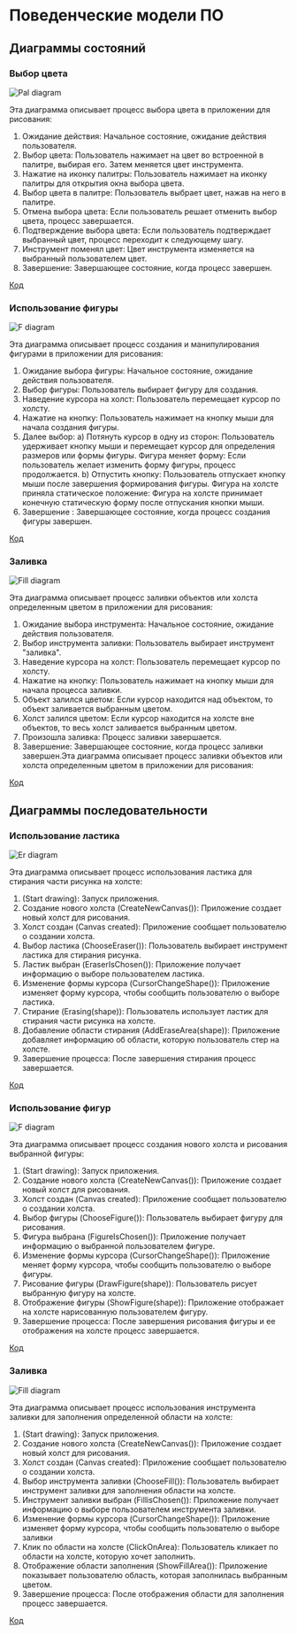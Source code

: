 # Поведенческие модели ПО

## Диаграммы состояний

### Выбор цвета

![Pal diagram](https://github.com/UnVeh/reposit/blob/master/diagrams/pal.png)

Эта диаграмма описывает процесс выбора цвета в приложении для рисования:
1. Ожидание действия: Начальное состояние, ожидание действия пользователя.
2. Выбор цвета: Пользователь нажимает на цвет во встроенной в палитре, выбирая его. Затем меняется цвет инструмента.
3. Нажатие на иконку палитры: Пользователь нажимает на иконку палитры для открытия окна выбора цвета.
4. Выбор цвета в палитре: Пользователь выбрает цвет, нажав на него в палитре.
5. Отмена выбора цвета: Если пользователь решает отменить выбор цвета, процесс завершается.
6. Подтверждение выбора цвета: Если пользователь подтверждает выбранный цвет, процесс переходит к следующему шагу.
7. Инструмент поменял цвет: Цвет инструмента изменяется на выбранный пользователем цвет.
8. Завершение: Завершающее состояние, когда процесс завершен.

[Код](https://github.com/UnVeh/reposit/blob/master/diagrams/state_pal.puml)

### Использование фигуры

![F diagram](https://github.com/UnVeh/reposit/blob/master/diagrams/figure.png)

Эта диаграмма описывает процесс создания и манипулирования фигурами в приложении для рисования:

1. Ожидание выбора фигуры: Начальное состояние, ожидание действия пользователя.
2. Выбор фигуры: Пользователь выбирает фигуру для создания.
3. Наведение курсора на холст: Пользователь перемещает курсор по холсту.
4. Нажатие на кнопку: Пользователь нажимает на кнопку мыши для начала создания фигуры.
5. Далее выбор:
a) Потянуть курсор в одну из сторон: Пользователь удерживает кнопку мыши и перемещает курсор для определения размеров или формы фигуры.
  Фигура меняет форму: Если пользователь желает изменить форму фигуры, процесс продолжается.
b) Отпустить кнопку: Пользователь отпускает кнопку мыши после завершения формирования фигуры.
  Фигура на холсте приняла статическое положение: Фигура на холсте принимает конечную статическую форму после отпускания кнопки мыши.
6. Завершение : Завершающее состояние, когда процесс создания фигуры завершен.

[Код](https://github.com/UnVeh/reposit/blob/master/diagrams/state_figure.puml)

### Заливка

![Fill diagram](https://github.com/UnVeh/reposit/blob/master/diagrams/fill.png)

Эта диаграмма описывает процесс заливки объектов или холста определенным цветом в приложении для рисования:

1. Ожидание выбора инструмента: Начальное состояние, ожидание действия пользователя.
2. Выбор инструмента заливки: Пользователь выбирает инструмент "заливка".
3. Наведение курсора на холст: Пользователь перемещает курсор по холсту.
4. Нажатие на кнопку: Пользователь нажимает на кнопку мыши для начала процесса заливки.
5. Объект залился цветом: Если курсор находится над объектом, то объект заливается выбранным цветом.
6. Холст залился цветом: Если курсор находится на холсте вне объектов, то весь холст заливается выбранным цветом.
7. Произошла заливка: Процесс заливки завершается.
8. Завершение: Завершающее состояние, когда процесс заливки завершен.Эта диаграмма описывает процесс заливки объектов или холста определенным цветом в приложении для рисования:

[Код](https://github.com/UnVeh/reposit/blob/master/diagrams/state_fill.puml)

## Диаграммы последовательности

### Использование ластика

![Er diagram](https://github.com/UnVeh/reposit/blob/master/diagrams/S_Er.png)

Эта диаграмма описывает процесс использования ластика для стирания части рисунка на холсте:
1. (Start drawing): Запуск приложения.
2. Создание нового холста (CreateNewCanvas()): Приложение создает новый холст для рисования.
3. Холст создан (Canvas created): Приложение сообщает пользователю о создании холста.
4. Выбор ластика (ChooseEraser()): Пользователь выбирает инструмент ластика для стирания рисунка.
5. Ластик выбран (EraserIsChosen()): Приложение получает информацию о выборе пользователем ластика.
6. Изменение формы курсора (CursorChangeShape()): Приложение изменяет форму курсора, чтобы сообщить пользователю о выборе ластика.
7. Стирание (Erasing(shape)): Пользователь использует ластик для стирания части рисунка на холсте.
8. Добавление области стирания (AddEraseArea(shape)): Приложение добавляет информацию об области, которую пользователь стер на холсте.
9. Завершение процесса: После завершения стирания процесс завершается.

[Код](https://github.com/UnVeh/reposit/blob/master/diagrams/S_Er.puml)

### Использование фигур

![F diagram](https://github.com/UnVeh/reposit/blob/master/diagrams/S_figure.png)

Эта диаграмма описывает процесс создания нового холста и рисования выбранной фигуры:
1. (Start drawing): Запуск приложения.
2. Создание нового холста (CreateNewCanvas()): Приложение создает новый холст для рисования.
3. Холст создан (Canvas created): Приложение сообщает пользователю о создании холста.
4. Выбор фигуры (ChooseFigure()): Пользователь выбирает фигуру для рисования.
5. Фигура выбрана (FigureIsChosen()): Приложение получает информацию о выбранной пользователем фигуре.
6. Изменение формы курсора (CursorChangeShape()): Приложение меняет форму курсора, чтобы сообщить пользователю о выборе фигуры.
7. Рисование фигуры (DrawFigure(shape)): Пользователь рисует выбранную фигуру на холсте.
8. Отображение фигуры (ShowFigure(shape)): Приложение отображает на холсте нарисованную пользователем фигуру.
9. Завершение процесса: После завершения рисования фигуры и ее отображения на холсте процесс завершается.

[Код](https://github.com/UnVeh/reposit/blob/master/diagrams/S_figure.puml)

### Заливка

![Fill diagram](https://github.com/UnVeh/reposit/blob/master/diagrams/S_fill.png)

Эта диаграмма описывает процесс использования инструмента заливки для заполнения определенной области на холсте:
1. (Start drawing): Запуск приложения.
2. Создание нового холста (CreateNewCanvas()): Приложение создает новый холст для рисования.
3. Холст создан (Canvas created): Приложение сообщает пользователю о создании холста.
4. Выбор инструмента заливки (ChooseFill()): Пользователь выбирает инструмент заливки для заполнения области на холсте.
5. Инструмент заливки выбран (FillisChosen()): Приложение получает информацию о выборе пользователем инструмента заливки.
6. Изменение формы курсора (CursorChangeShape()): Приложение изменяет форму курсора, чтобы сообщить пользователю о выборе заливки
7. Клик по области на холсте (ClickOnArea): Пользователь кликает по области на холсте, которую хочет заполнить.
8. Отображение области заполнения (ShowFillArea()): Приложение показывает пользователю область, которая заполнилась выбранным цветом.
9. Завершение процесса: После отображения области для заполнения процесс завершается.

[Код](https://github.com/UnVeh/reposit/blob/master/diagrams/S_fill.puml)


